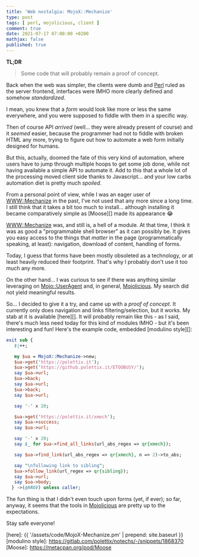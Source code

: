 ```yaml
---
title: 'Web nostalgia: MojoX::Mechanize'
type: post
tags: [ perl, mojolicious, client ]
comment: true
date: 2021-07-17 07:00:00 +0200
mathjax: false
published: true
---
```


**TL;DR**

> Some code that will probably remain a proof of concept.

Back when the web was simpler, the clients were dumb and [Perl][] ruled
as the server frontend, interfaces were IMHO more clearly defined and
somehow *standardized*.

I mean, you knew that a *form* would look like more or less the same
everywhere, and you were supposed to fiddle with them in a specific way.

Then of course API *arrived* (well... they were already present of
course) and it *seemed* easier, because the programmer had not to fiddle
with broken HTML any more, trying to figure out how to automate a web
form initially designed for humans.

But this, actually, doomed the fate of this very kind of automation,
where users have to jump through multiple hoops to get some job done,
while not having available a simple API to automate it. Add to this that
a whole lot of the processing moved client side thanks to Javascript...
and your low carbs automation diet is pretty much *spoiled*.

From a personal point of view, while I was an eager user of
[WWW::Mechanize][] in the past, I've not used that any more since a long
time. I still think that it takes a bit too much to install... although
installing it became comparatively simple as [Moose][] made its
appearance 😂

[WWW::Mechanize][] was, and still is, a hell of a module. At that time,
I think it was as good a "programmable shell browser" as it can possibly
be. It gives you easy access to the things that *matter* in the page
(programmatically speaking, at least): navigation, download of content,
handling of forms.

Today, I guess that forms have been mostly obsoleted as a technology, or
at least heavily reduced their footprint. That's why I probably don't
use it too much any more.

On the other hand... I was curious to see if there was anything similar
leveraging on [Mojo::UserAgent][] and, in general, [Mojolicious][]. My
search did not yield meaningful results.

So... I decided to give it a try, and came up with a *proof of concept*.
It currently only does navigation and links filtering/selection, but it
works. My stab at it is available [here][]. It will probably remain like
this - as I said, there's much less need today for this kind of modules
IMHO - but it's been interesting and fun! Here's the example code,
embedded [modulino style][]:

```perl
exit sub {
   $|++;

   my $ua = MojoX::Mechanize->new;
   $ua->get('https://polettix.it');
   $ua->get('https://github.polettix.it/ETOOBUSY/');
   say $ua->url;
   $ua->back;
   say $ua->url;
   $ua->back;
   say $ua->url;

   say '-' x 20;

   $ua->get('https://polettix.it/xmech');
   say $ua->success;
   say $ua->url;

   say '-' x 20;
   say $_ for $ua->find_all_links(url_abs_regex => qr{xmech});

   say $ua->find_link(url_abs_regex => qr{xmech}, n => 2)->to_abs;

   say "\nfollowing link to sibling";
   $ua->follow_link(url_regex => qr{sibling});
   say $ua->url;
   say $ua->body;
  } ->(@ARGV) unless caller;
```

The fun thing is that I didn't even touch upon forms (yet, if ever); so
far, anyway, it seems that the tools in [Mojolicious][] are pretty up to
the expectations.

Stay safe everyone!

[Perl]: https://www.perl.org/
[Raku]: https://raku.org/
[WWW::Mechanize]: https://metacpan.org/pod/WWW::Mechanize
[Mojo::UserAgent]: https://metacpan.org/pod/Mojo::UserAgent
[Mojolicious]: https://metacpan.org/pod/Mojolicious
[here]: {{ '/assets/code/MojoX-Mechanize.pm' | prepend: site.baseurl }}
[modulino style]: https://gitlab.com/polettix/notechs/-/snippets/1868370
[Moose]: https://metacpan.org/pod/Moose
